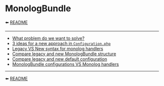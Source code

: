 # MonologBundle

⬅️ [README](../README.md)

---

* [What problem do we want to solve?](monolog/problem.md)
* [3 ideas for a new approach in `Configuration.php`](monolog/ideas.md)
* [Legacy VS New syntax for monolog handlers](monolog/syntax.md)
* [Compare legacy and new MonologBundle structure](monolog/compare-structure.md)
* [Compare legacy and new default configuration](monolog/compare-default-configuration.md)
* [MonologBundle configurations VS Monolog handlers](monolog/compare-monolog-handlers.md)

---

⬅️ [README](../README.md)
